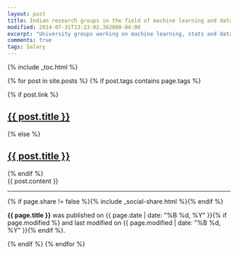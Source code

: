 ```yaml
---
layout: post
title: Indian research groups in the field of machine learning and data science
modified: 2014-07-31T13:23:02.362000-04:00
excerpt: "University groups working on machine learning, stats and data"
comments: true
tags: Salary
---
```


{% include _toc.html %}


  {% for post in site.posts %}
  {% if post.tags contains page.tags %}
        
  <article>
  <div class="headline-wrap">
  {% if post.link %}
  <h1><a href="{{ post.link }}">{{ post.title }}</a></h1>
  {% else %}
  <h1><a href="{{ site.url }}{{ post.url }}" rel="bookmark" title="{{ post.title }}">{{ post.title }}</a></h1>
  {% endif %}
  </div><!--/ .headline-wrap -->
  <div class="article-wrap">
  {{ post.content }}
  <hr />
  <footer role="contentinfo">
  {% if page.share != false %}{% include _social-share.html %}{% endif %}
  <p class="byline"><strong>{{ page.title }}</strong> was published on <time datetime="{{ page.date | date_to_xmlschema }}">{{ page.date | date: "%B %d, %Y" }}</time>{% if page.modified %} and last modified on <time datetime="{{ page.modified | date: "%Y-%m-%d" }}">{{ page.modified | date: "%B %d, %Y" }}</time>{% endif %}.</p>
  </footer>
  </div><!-- /.article-wrap -->
  </article>
  {% endif %}
  {% endfor %}


